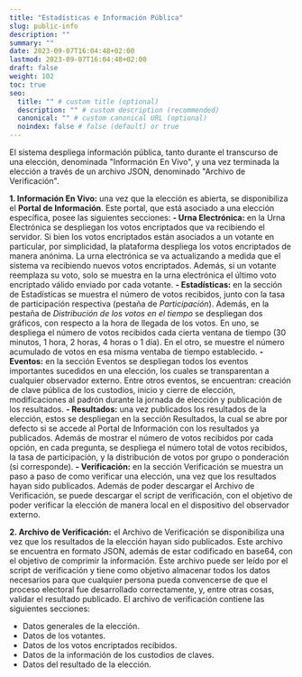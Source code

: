 ```yaml
---
title: "Estadísticas e Información Pública"
slug: public-info
description: ""
summary: ""
date: 2023-09-07T16:04:48+02:00
lastmod: 2023-09-07T16:04:48+02:00
draft: false
weight: 102
toc: true
seo:
  title: "" # custom title (optional)
  description: "" # custom description (recommended)
  canonical: "" # custom canonical URL (optional)
  noindex: false # false (default) or true
---
```

El sistema despliega información pública, tanto durante el transcurso 
de una elección, denominada "Información En Vivo", y una vez terminada 
la elección a través de un archivo JSON, denominado "Archivo de Verificación".

**1. Información En Vivo:** una vez que la elección es abierta, se disponibiliza 
el **Portal de Información**. Este portal, que está asociado a una elección 
específica, posee las siguientes secciones:
  **- Urna Electrónica:** en la Urna Electrónica se despliegan los votos 
  encriptados que va recibiendo el servidor. Si bien los votos encriptados 
  están asociados a un votante en particular, por simplicidad, la plataforma 
  despliega los votos encriptados de manera anónima. La urna electrónica 
  se va actualizando a medida que el sistema va recibiendo nuevos votos 
  encriptados. Además, si un votante reemplaza su voto, solo se muestra 
  en la urna electrónica el último voto encriptado válido enviado por 
  cada votante.
  **- Estadísticas:** en la sección de Estadísticas se muestra el número 
  de votos recibidos, junto con la tasa de participación respectiva 
  (pestaña de *Participación*). Además, en la pestaña de *Distribución de 
  los votos en el tiempo* se despliegan dos gráficos, con respecto a la hora 
  de llegada de los votos. En uno, se despliega el número de votos recibidos 
  cada cierta ventana de tiempo (30 minutos, 1 hora, 2 horas, 4 horas o 1 día). 
  En el otro, se muestre el número acumulado de votos en esa misma ventaba 
  de tiempo establecido. 
  **- Eventos:** en la sección Eventos se despliegan todos los eventos 
  importantes sucedidos en una elección, los cuales se transparentan 
  a cualquier observador externo. Entre otros eventos, se encuentran: 
  creación de clave pública de los custodios, inicio y cierre de elección, 
  modificaciones al padrón durante la jornada de elección y publicación 
  de los resultados.
  **- Resultados:** una vez publicados los resultados de la elección, estos 
  se despliegan en la sección Resultados, la cual se abre por defecto si 
  se accede al Portal de Información con los resultados ya publicados. Además 
  de mostrar el número de votos recibidos por cada opción, en cada pregunta, 
  se despliega el número total de votos recibidos, la tasa de participación, 
  y la distribución de votos por grupo o ponderación (si corresponde).
  **- Verificación:** en la sección Verificación se muestra un paso a paso 
  de como verificar una elección, una vez que los resultados hayan sido 
  publicados. Además de poder descargar el Archivo de Verificación, se puede 
  descargar el script de verificación, con el objetivo de poder verificar 
  la elección de manera local en el dispositivo del observador externo.

**2. Archivo de Verificación:** el Archivo de Verificación se disponibiliza 
una vez que los resultados de la elección hayan sido publicados. Este archivo 
se encuentra en formato JSON, además de estar codificado en base64, con el objetivo 
de comprimir la información. Este archivo puede ser leído por el script de verificación 
y tiene como objetivo almacenar todos los datos necesarios para que cualquier 
persona pueda convencerse de que el proceso electoral fue desarrollado correctamente, 
y, entre otras cosas, validar el resultado publicado. El archivo de verificación 
contiene las siguientes secciones:
  - Datos generales de la elección.
  - Datos de los votantes.
  - Datos de los votos encriptados recibidos.
  - Datos de la información de los custodios de claves.
  - Datos del resultado de la elección.
